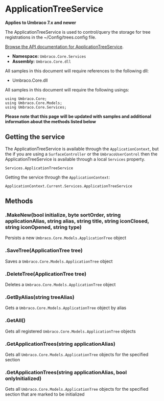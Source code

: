 # ApplicationTreeService

**Applies to Umbraco 7.x and newer**

The ApplicationTreeService is used to control/query the storage for tree registrations in the ~/Config/trees.config file.

[Browse the API documentation for ApplicationTreeService](https://our.umbraco.org/apidocs/csharp/api/Umbraco.Core.Services.ApplicationTreeService.html).

 * **Namespace:** `Umbraco.Core.Services` 
 * **Assembly:** `Umbraco.Core.dll`

All samples in this document will require references to the following dll:

* Umbraco.Core.dll

All samples in this document will require the following usings:
	
	using Umbraco.Core;
	using Umbraco.Core.Models;
	using Umbraco.Core.Services;

**Please note that this page will be updated with samples and additional information about the methods listed below**

## Getting the service
The ApplicationTreeService is available through the `ApplicationContext`, but the if you are using a `SurfaceController` or the `UmbracoUserControl` then the ApplicationTreeService is available through a local `Services` property.

	Services.ApplicationTreeService

Getting the service through the `ApplicationContext`:

	ApplicationContext.Current.Services.ApplicationTreeService

## Methods

### .MakeNew(bool initialize, byte sortOrder, string applicationAlias, string alias, string title, string iconClosed, string iconOpened, string type)
Persists a new `Umbraco.Core.Models.ApplicationTree` object

### .SaveTree(ApplicationTree tree)
Saves a `Umbraco.Core.Models.ApplicationTree` object

### .DeleteTree(ApplicationTree tree)
Deletes a `Umbraco.Core.Models.ApplicationTree` object 

### .GetByAlias(string treeAlias)
Gets a `Umbraco.Core.Models.ApplicationTree` object by alias

### .GetAll()
Gets all registered `Umbraco.Core.Models.ApplicationTree` objects

### .GetApplicationTrees(string applicationAlias)
Gets all `Umbraco.Core.Models.ApplicationTree` objects for the specified section

### .GetApplicationTrees(string applicationAlias, bool onlyInitialized)
Gets all `Umbraco.Core.Models.ApplicationTree` objects for the specified section that are marked to be initialized
